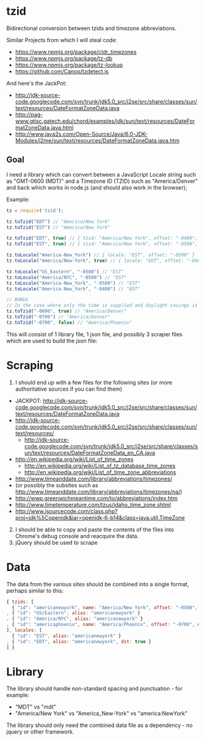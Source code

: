 tzid
====

Bidirectional conversion between tzids and timezone abbreviations.

Similar Projects from which I will steal code:

* <https://www.npmjs.org/package/cldr_timezones>
* <https://www.npmjs.org/package/tz-db>
* <https://www.npmjs.org/package/tz-lookup>
* <https://github.com/Canop/tzdetect.js>

And here's the JackPot:

* http://jdk-source-code.googlecode.com/svn/trunk/jdk5.0_src/j2se/src/share/classes/sun/text/resources/DateFormatZoneData.java
* http://pag-www.gtisc.gatech.edu/chord/examples/jdk/sun/text/resources/DateFormatZoneData.java.html
* http://www.java2s.com/Open-Source/Java/6.0-JDK-Modules/j2me/sun/text/resources/DateFormatZoneData.java.htm

Goal
---

I need a library which can convert between a JavaScript Locale string such as "GMT-0600 (MDT)" and a Timezone ID (TZID) such as "America/Denver" and back which works in node.js (and should also work in the browser);

Example:

```javascript
tz = require('tzid');

tz.toTzid("EDT") // "America/New York"
tz.toTzid("EST") // "America/New York"

tz.toTzid("EDT", true) // { tzid: "America/New York", offset: "-0400", dst: "+0100" }
tz.toTzid("EST", true) // { tzid: "America/New York", offset: "-0500", dst: false }

tz.toLocale("America-New_York") // { locale: "EST", offset: "-0500" }
tz.toLocale("America/New-York", true) // { locale: "EDT", offset: "-0400" }

tz.toLocale("US_Eastern", "-0500") // "EST"
tz.toLocale("America/NYC", "-0500") // "EST"
tz.toLocale("America-New_York", "-0500") // "EST"
tz.toLocale("America-New_York", "-0400") // "EDT"

// BONUS
// In the case where only the time is supplied and daylight savings is true, undefined (standard time), or false (no time change) it should prefer timezones in this order: America, Europe, Asia
tz.toTzid("-0600", true) // "America/Denver"
tz.toTzid("-0700") // "America/Denver"
tz.toTzid("-0700", false) // "America/Phoenix"
```

This will consist of 1 library file, 1 json file, and possibly 3 scraper files which are used to build the json file:

Scraping
=======

1. I should end up with a few files for the following sites (or more authoritative sources if you can find them)
* JACKPOT: http://jdk-source-code.googlecode.com/svn/trunk/jdk5.0_src/j2se/src/share/classes/sun/text/resources/DateFormatZoneData.java
* http://jdk-source-code.googlecode.com/svn/trunk/jdk5.0_src/j2se/src/share/classes/sun/text/resources/
  * http://jdk-source-code.googlecode.com/svn/trunk/jdk5.0_src/j2se/src/share/classes/sun/text/resources/DateFormatZoneData_en_CA.java 
* http://en.wikipedia.org/wiki/List_of_time_zones
  * http://en.wikipedia.org/wiki/List_of_tz_database_time_zones
  * http://en.wikipedia.org/wiki/List_of_time_zone_abbreviations
* http://www.timeanddate.com/library/abbreviations/timezones/
* (or possibly the subsites such as http://www.timeanddate.com/library/abbreviations/timezones/na/)
* http://wwp.greenwichmeantime.com/to/abbreviations/index.htm
* http://www.timetemperature.com/tzus/idaho_time_zone.shtml
* http://www.jsourcecode.com/class.php?proj=jdk%5Copenjdk&jar=openjdk-6-b14&class=java.util.TimeZone
2. I should be able to copy and paste the contents of the files into Chrome's debug console and reacquire the data.
3. jQuery should be used to scrape

Data
====

The data from the various sites should be combined into a single format, perhaps similar to this:

```javascript
{ tzids: [
  { "id": "americanewyork", name: "America/New York", offset: "-0500", dst: "+0100" }
, { "id": "US/Eastern", alias: "americanewyork" }
, { "id": "America/NYC", alias: "americanewyork" }
, { "id": "americaphoenix", name: "America/Phoenix", offset: "-0700", dst: false }
], locales: [
  { "id": "EST", alias: "americanewyork" }
, { "id": "EDT", alias: "americanewyork", dst: true }
] }
```

Library
======

The library should handle non-standard spacing and punctuation - for example:
* "MDT" vs "mdt"
* "America/New York" vs "America_New-York" vs "america:NewYork"

The library should only need the combined data file as a dependency - no jquery or other framework.
